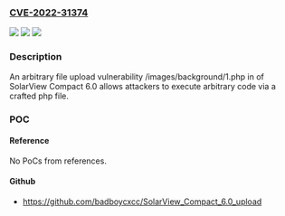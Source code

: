 ### [CVE-2022-31374](https://cve.mitre.org/cgi-bin/cvename.cgi?name=CVE-2022-31374)
![](https://img.shields.io/static/v1?label=Product&message=n%2Fa&color=blue)
![](https://img.shields.io/static/v1?label=Version&message=n%2Fa&color=blue)
![](https://img.shields.io/static/v1?label=Vulnerability&message=n%2Fa&color=brighgreen)

### Description

An arbitrary file upload vulnerability /images/background/1.php in of SolarView Compact 6.0 allows attackers to execute arbitrary code via a crafted php file.

### POC

#### Reference
No PoCs from references.

#### Github
- https://github.com/badboycxcc/SolarView_Compact_6.0_upload

